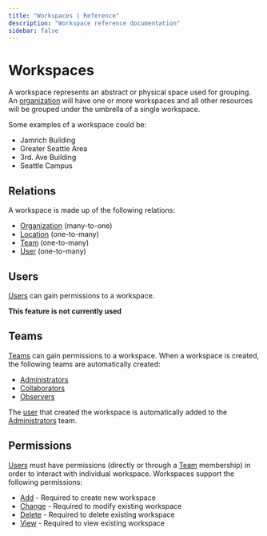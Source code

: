 ```yaml
---
title: "Workspaces | Reference"
description: "Workspace reference documentation"
sidebar: false
---
```


# Workspaces

A workspace represents an abstract or physical space used for grouping. An [organization](/reference/organizations/) will have one or more workspaces and all other resources will be grouped under the umbrella of a single workspace.

Some examples of a workspace could be:

* Jamrich Building
* Greater Seattle Area
* 3rd. Ave Building
* Seattle Campus

## Relations

A workspace is made up of the following relations:

* [Organization](/reference/organizations/) (many-to-one)
* [Location](/reference/locations/) (one-to-many)
* [Team](/reference/teams/) (one-to-many)
* [User](/reference/users/) (one-to-many)

## Users

[Users](/reference/users/) can gain permissions to a workspace.

**This feature is not currently used**

## Teams

[Teams](/reference/teams/) can gain permissions to a workspace. When a workspace is created, the following teams are automatically created:

* [Administrators](reference/team/s#administrators)
* [Collaborators](reference/teams/#collaborators)
* [Observers](reference/teams/#observers)

The [user](/reference/users/) that created the workspace is automatically added to the [Administrators](reference/teams/#administrators) team.

## Permissions

[Users](/reference/users/) must have permissions (directly or through a [Team](/reference/teams/) membership) in order to interact with individual workspace. Workspaces support the following permissions:

* [Add](/reference/permissions/#add) - Required to create new workspace
* [Change](/reference/permissions/#change) - Required to modify existing workspace
* [Delete](/reference/permissions/#delete) - Required to delete existing workspace
* [View](/reference/permissions/#view) - Required to view existing workspace
